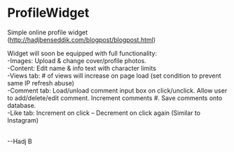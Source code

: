 # ProfileWidget
Simple online profile widget
(http://hadjbenseddik.com/blogpost/blogpost.html)

Widget will soon be equipped with full functionality: <br>
-Images: Upload & change cover/profile photos. <br>
-Content: Edit name & info text with character limits <br>
-Views tab: # of views will increase on page load (set condition to prevent same IP refresh abuse) <br>
-Comment tab: Load/unload comment input box on click/unclick. Allow user to add/delete/edit comment. Increment comments #. Save    comments onto database.<br>
-Like tab: Increment on click – Decrement on click again (Similar to Instagram)<br><br>

--Hadj B
